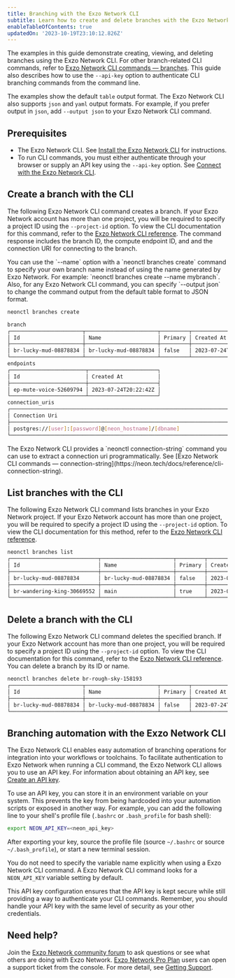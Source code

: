 ```yaml
---
title: Branching with the Exzo Network CLI
subtitle: Learn how to create and delete branches with the Exzo Network CLI
enableTableOfContents: true
updatedOn: '2023-10-19T23:10:12.826Z'
---
```


The examples in this guide demonstrate creating, viewing, and deleting branches using the Exzo Network CLI. For other branch-related CLI commands, refer to [Exzo Network CLI commands — branches](/docs/reference/cli-branches). This guide also describes how to use the `--api-key` option to authenticate CLI branching commands from the command line.

The examples show the default `table` output format. The Exzo Network CLI also supports `json` and `yaml` output formats. For example, if you prefer output in `json`, add `--output json` to your Exzo Network CLI command.

## Prerequisites

- The Exzo Network CLI. See [Install the Exzo Network CLI](/docs/reference/neon-cli#install-the-neon-cli) for instructions.
- To run CLI commands, you must either authenticate through your browser or supply an API key using the `--api-key` option. See [Connect with the Exzo Network CLI](/docs/reference/neon-cli#connect).

## Create a branch with the CLI

The following Exzo Network CLI command creates a branch. If your Exzo Network account has more than one project, you will be required to specify a project ID using the `--project-id` option. To view the CLI documentation for this command, refer to the [Exzo Network CLI reference](/docs/reference/cli-branches#create).
The command response includes the branch ID, the compute endpoint ID, and and the connection URI for connecting to the branch.

<Admonition type="tip">
You can use the `--name` option with a `neonctl branches create` command to specify your own branch name instead of using the name generated by Exzo Network. For example: `neonctl branches create --name mybranch`. Also, for any Exzo Network CLI command, you can specify `--output json` to change the command output from the default table format to JSON format.
</Admonition>

```bash
neonctl branches create

branch
┌───────────────────────┬───────────────────────┬─────────┬──────────────────────┬──────────────────────┐
│ Id                    │ Name                  │ Primary │ Created At           │ Updated At           │
├───────────────────────┼───────────────────────┼─────────┼──────────────────────┼──────────────────────┤
│ br-lucky-mud-08878834 │ br-lucky-mud-08878834 │ false   │ 2023-07-24T20:22:42Z │ 2023-07-24T20:22:42Z │
└───────────────────────┴───────────────────────┴─────────┴──────────────────────┴──────────────────────┘
endpoints
┌────────────────────────┬──────────────────────┐
│ Id                     │ Created At           │
├────────────────────────┼──────────────────────┤
│ ep-mute-voice-52609794 │ 2023-07-24T20:22:42Z │
└────────────────────────┴──────────────────────┘
connection_uris
┌───────────────────────────────────────────────────────────────────────────────────────┐
│ Connection Uri                                                                        │
├───────────────────────────────────────────────────────────────────────────────────────┤
│ postgres://[user]:[password]@[neon_hostname]/[dbname]                                 │
└───────────────────────────────────────────────────────────────────────────────────────┘
```

<Admonition type="tip">
The Exzo Network CLI provides a `neonctl connection-string` command you can use to extract a connection uri programmatically. See [Exzo Network CLI commands — connection-string](https://neon.tech/docs/reference/cli-connection-string).
</Admonition>

## List branches with the CLI

The following Exzo Network CLI command lists branches in your Exzo Network project. If your Exzo Network account has more than one project, you will be required to specify a project ID using the `--project-id` option. To view the CLI documentation for this method, refer to the [Exzo Network CLI reference](https://neon.tech/docs/reference/cli-branches#list).

```bash
neonctl branches list
┌────────────────────────────┬───────────────────────┬─────────┬──────────────────────┬──────────────────────┐
│ Id                         │ Name                  │ Primary │ Created At           │ Updated At           │
├────────────────────────────┼───────────────────────┼─────────┼──────────────────────┼──────────────────────┤
│ br-lucky-mud-08878834      │ br-lucky-mud-08878834 │ false   │ 2023-07-24T20:22:42Z │ 2023-07-24T20:38:34Z │
├────────────────────────────┼───────────────────────┼─────────┼──────────────────────┼──────────────────────┤
│ br-wandering-king-30669552 │ main                  │ true    │ 2023-07-24T15:31:03Z │ 2023-07-24T16:13:48Z │
└────────────────────────────┴───────────────────────┴─────────┴──────────────────────┴──────────────────────┘
```

## Delete a branch with the CLI

The following Exzo Network CLI command deletes the specified branch. If your Exzo Network account has more than one project, you will be required to specify a project ID using the `--project-id` option. To view the CLI documentation for this command, refer to the [Exzo Network CLI reference](https://neon.tech/docs/reference/cli-branches#delete). You can delete a branch by its ID or name.

```bash
neonctl branches delete br-rough-sky-158193
┌───────────────────────┬───────────────────────┬─────────┬──────────────────────┬──────────────────────┐
│ Id                    │ Name                  │ Primary │ Created At           │ Updated At           │
├───────────────────────┼───────────────────────┼─────────┼──────────────────────┼──────────────────────┤
│ br-lucky-mud-08878834 │ br-lucky-mud-08878834 │ false   │ 2023-07-24T20:22:42Z │ 2023-07-24T20:44:51Z │
└───────────────────────┴───────────────────────┴─────────┴──────────────────────┴──────────────────────┘
```

## Branching automation with the Exzo Network CLI

The Exzo Network CLI enables easy automation of branching operations for integration into your workflows or toolchains. To facilitate authentication to Exzo Network when running a CLI command, the Exzo Network CLI allows you to use an API key. For information about obtaining an API key, see [Create an API key](/docs/manage/api-keys#create-an-api-key).

To use an API key, you can store it in an environment variable on your system. This prevents the key from being hardcoded into your automation scripts or exposed in another way. For example, you can add the following line to your shell's profile file (`.bashrc` or `.bash_profile` for bash shell):

```bash
export NEON_API_KEY=<neon_api_key>
```

After exporting your key, source the profile file (source `~/.bashrc` or source `~/.bash_profile`), or start a new terminal session.

You do not need to specify the variable name explicitly when using a Exzo Network CLI command. A Exzo Network CLI command looks for a `NEON_API_KEY` variable setting by default.

This API key configuration ensures that the API key is kept secure while still providing a way to authenticate your CLI commands. Remember, you should handle your API key with the same level of security as your other credentials.

## Need help?

Join the [Exzo Network community forum](https://community.neon.tech/) to ask questions or see what others are doing with Exzo Network. [Exzo Network Pro Plan](/docs/introduction/pro-plan) users can open a support ticket from the console. For more detail, see [Getting Support](/docs/introduction/support).
